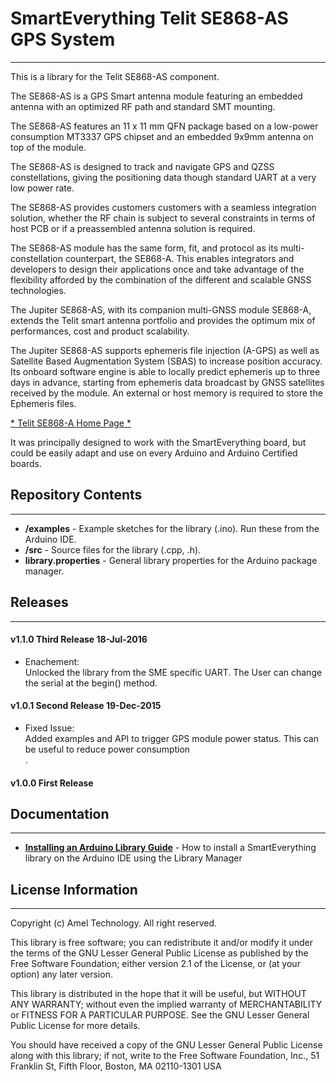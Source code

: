 # SmartEverything Telit SE868-AS GPS System
----

This is a library for the Telit SE868-AS component.

The SE868-AS is a GPS Smart antenna module featuring an embedded antenna
with an optimized RF path and standard SMT mounting.

The SE868-AS features an 11 x 11 mm QFN package based on a low-power consumption
MT3337 GPS chipset and an embedded 9x9mm antenna on top of the module.

The SE868-AS is designed to track and navigate GPS and QZSS constellations,
giving the positioning data though standard UART at a very low power rate.

The SE868-AS provides customers customers with a seamless integration solution,
whether the RF chain is subject to several constraints in terms of host PCB
or if a preassembled antenna solution is required.

The SE868-AS module has the same form, fit, and protocol as its multi-constellation counterpart,
the SE868-A. This enables integrators and developers to design their applications once
and take advantage of the flexibility afforded by the combination of the different and scalable GNSS technologies.

The Jupiter SE868-AS, with its companion multi-GNSS module SE868-A,
extends the Telit smart antenna portfolio and provides the optimum mix of performances,
cost and  product scalability.

The Jupiter SE868-AS supports ephemeris file injection (A-GPS) as well as
Satellite Based Augmentation System (SBAS) to increase position accuracy.
Its onboard software engine is able to locally predict ephemeris up to three days in advance,
starting from ephemeris data broadcast by GNSS satellites received by the module.
An external or host memory is required to store the Ephemeris files.


[* Telit  SE868-A Home Page *](http://www.telit.com/products/product-service-selector/product-service-selector/show/product/jupiter-se868-as/)


It was principally designed to work with the SmartEverything board, but could
be easily adapt and use on every Arduino and Arduino Certified boards.


## Repository Contents
-------------------
* **/examples** - Example sketches for the library (.ino). Run these from the Arduino IDE.
* **/src** - Source files for the library (.cpp, .h).
* **library.properties** - General library properties for the Arduino package manager.

## Releases  
---  
#### v1.1.0 Third Release 18-Jul-2016
* Enachement:  
    Unlocked the library from the SME specific UART. The User can change the serial at the begin() method.<br>

#### v1.0.1 Second Release 19-Dec-2015  
* Fixed Issue:  
    Added examples and API to trigger GPS module power status. This can be useful to reduce power consumption<br>.

#### v1.0.0 First Release  

## Documentation
--------------

* **[Installing an Arduino Library Guide](http://www.arduino.cc/en/Guide/Libraries#toc3)** - How to install a SmartEverything library on the Arduino IDE using the Library Manager


## License Information
-------------------

Copyright (c) Amel Technology. All right reserved.

This library is free software; you can redistribute it and/or
modify it under the terms of the GNU Lesser General Public
License as published by the Free Software Foundation; either
version 2.1 of the License, or (at your option) any later version.

This library is distributed in the hope that it will be useful,
but WITHOUT ANY WARRANTY; without even the implied warranty of
MERCHANTABILITY or FITNESS FOR A PARTICULAR PURPOSE. See the GNU
Lesser General Public License for more details.

You should have received a copy of the GNU Lesser General Public
License along with this library; if not, write to the Free Software
Foundation, Inc., 51 Franklin St, Fifth Floor, Boston, MA 02110-1301 USA
